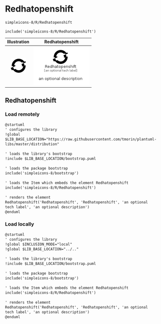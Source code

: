 # Redhatopenshift


```text
simpleicons-8/R/Redhatopenshift
```

```text
include('simpleicons-8/R/Redhatopenshift')
```



| Illustration | Redhatopenshift |
| :---: | :---: |
| ![illustration for Illustration](../../simpleicons-8/R/Redhatopenshift.png) | ![illustration for Redhatopenshift](../../simpleicons-8/R/Redhatopenshift.Local.png) |




## Redhatopenshift

### Load remotely
```plantuml
@startuml
' configures the library
!global $LIB_BASE_LOCATION="https://raw.githubusercontent.com/tmorin/plantuml-libs/master/distribution"

' loads the library's bootstrap
!include $LIB_BASE_LOCATION/bootstrap.puml

' loads the package bootstrap
include('simpleicons-8/bootstrap')

' loads the Item which embeds the element Redhatopenshift
include('simpleicons-8/R/Redhatopenshift')

' renders the element
Redhatopenshift('Redhatopenshift', 'Redhatopenshift', 'an optional tech label', 'an optional description')
@enduml
```

### Load locally
```plantuml
@startuml
' configures the library
!global $INCLUSION_MODE="local"
!global $LIB_BASE_LOCATION="../.."

' loads the library's bootstrap
!include $LIB_BASE_LOCATION/bootstrap.puml

' loads the package bootstrap
include('simpleicons-8/bootstrap')

' loads the Item which embeds the element Redhatopenshift
include('simpleicons-8/R/Redhatopenshift')

' renders the element
Redhatopenshift('Redhatopenshift', 'Redhatopenshift', 'an optional tech label', 'an optional description')
@enduml
```

